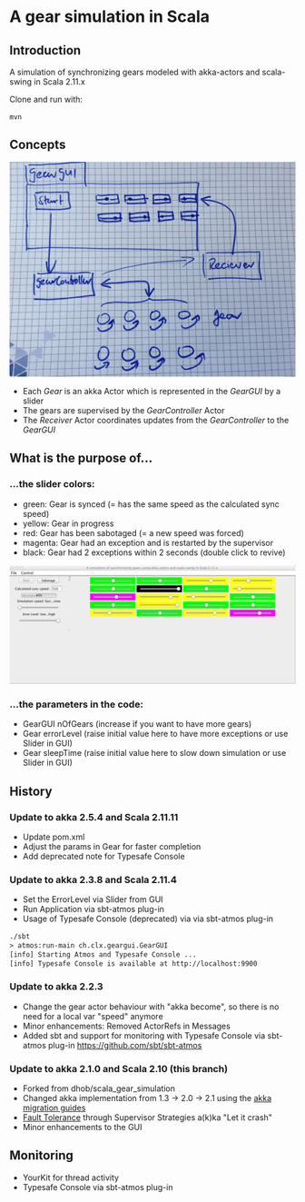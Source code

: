 A gear simulation in Scala
========

## Introduction
A simulation of synchronizing gears modeled with akka-actors and scala-swing in Scala 2.11.x

Clone and run with:
```
mvn
```

## Concepts
![Condepts](./concepts.jpg?raw=true "Concepts")

- Each _Gear_ is an akka Actor which is represented in the _GearGUI_ by a slider
- The gears are supervised by the _GearController_ Actor
- The _Receiver_ Actor coordinates updates from the _GearController_ to the _GearGUI_


## What is the purpose of...
### ...the slider colors:
- green: Gear is synced (= has the same speed as the calculated sync speed)
- yellow: Gear in progress
- red: Gear has been sabotaged (= a new speed was forced)
- magenta: Gear had an exception and is restarted by the supervisor
- black: Gear had 2 exceptions within 2 seconds (double click to revive)

![Gear GUI](./GearGUI.png?raw=true "GearGUI")

### ...the parameters in the code:
- GearGUI nOfGears (increase if you want to have more gears)
- Gear errorLevel (raise initial value here to have more exceptions or use Slider in GUI)
- Gear sleepTime (raise initial value here to slow down simulation or use Slider in GUI)

## History

### Update to akka 2.5.4 and Scala 2.11.11
- Update pom.xml
- Adjust the params in Gear for faster completion
- Add deprecated note for Typesafe Console

### Update to akka 2.3.8 and Scala 2.11.4
-  Set the ErrorLevel via Slider from GUI
-  Run Application via sbt-atmos plug-in
-  Usage of Typesafe Console (deprecated) via via sbt-atmos plug-in
```
./sbt
> atmos:run-main ch.clx.geargui.GearGUI
[info] Starting Atmos and Typesafe Console ...
[info] Typesafe Console is available at http://localhost:9900
```

### Update to akka 2.2.3
- Change the gear actor behaviour with "akka become", so there is no need for a local var "speed" anymore
- Minor enhancements: Removed ActorRefs in Messages
- Added sbt and support for monitoring with Typesafe Console via sbt-atmos plug-in https://github.com/sbt/sbt-atmos

### Update to akka 2.1.0 and Scala 2.10 (this branch)
- Forked from dhob/scala_gear_simulation
- Changed akka implementation from 1.3 -> 2.0 -> 2.1 using the [akka migration guides](http://doc.akka.io/docs/akka/2.0.3/project/migration-guide-1.3.x-2.0.x.html)
- [Fault Tolerance](http://doc.akka.io/docs/akka/snapshot/java/fault-tolerance.html) through Supervisor Strategies a(k)ka "Let it crash"
- Minor enhancements to the GUI

## Monitoring
- YourKit for thread activity
- Typesafe Console via sbt-atmos plug-in
